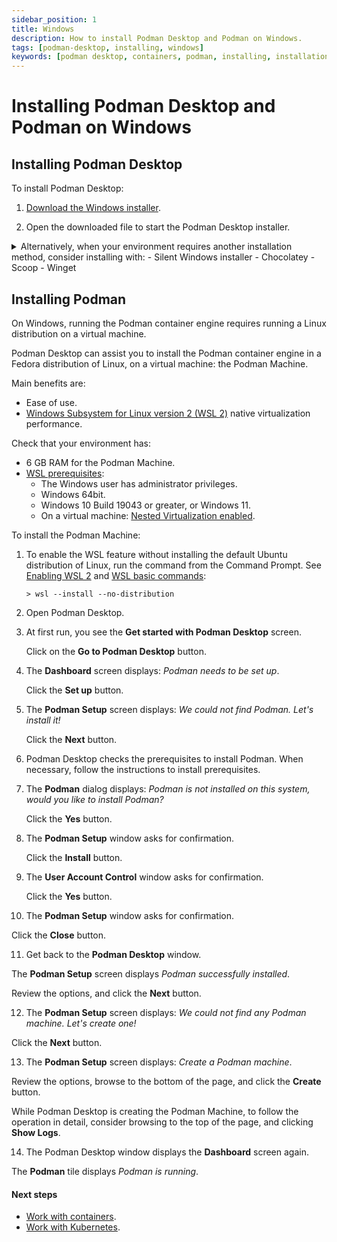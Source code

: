 ```yaml
---
sidebar_position: 1
title: Windows
description: How to install Podman Desktop and Podman on Windows.
tags: [podman-desktop, installing, windows]
keywords: [podman desktop, containers, podman, installing, installation, windows]
---
```


# Installing Podman Desktop and Podman on Windows

## Installing Podman Desktop

To install Podman Desktop:

1. [Download the Windows installer](/downloads/windows).

1. Open the downloaded file to start the Podman Desktop installer.

<details>
<summary>
Alternatively, when your environment requires another installation method, consider installing with:
- Silent Windows installer
- Chocolatey
- Scoop
- Winget
</summary>

#### Silent Windows installer

To install the Podman Desktop Windows installer without user interaction:

1. [Download the Windows installer](/downloads/windows).

1. Run the Windows installer with the silent flag `/S` from the Command Prompt:

   ```shell-session
   > podman-desktop-1.6.4-setup-x64.exe /S
   ```

#### Chocolatey

To install the [Podman Desktop Chocolatey package](https://community.chocolatey.org/packages/podman-desktop):

1. Install the [Chocolatey package manager](https://chocolatey.org/install).

1. Run the command from the Command Prompt:

   ```shell-session
   > choco install podman-desktop
   ```

#### Scoop package manager for Windows

To install the [Podman Desktop Scoop package](https://scoop.sh/#/apps?q=podman-desktop&s=0&d=1&o=true):

1. [Install the Scoop package manager](https://github.com/ScoopInstaller/Install#readme).

1. Run the commands from the Command Prompt:

   ```shell-session
   > scoop bucket add extras
   > scoop install podman-desktop
   ```

#### Winget

To install the [Podman Desktop Winget package](https://winget.run/pkg/RedHat/Podman-Desktop):

1. [Install the Winget Package manager for Windows](https://aka.ms/getwinget).

1. Run the command from the Command Prompt:

   ```shell-session
   > winget install -e --id RedHat.Podman-Desktop
   ```

</details>

## Installing Podman

On Windows, running the Podman container engine requires running a Linux distribution on a virtual machine.

Podman Desktop can assist you to install the Podman container engine in a Fedora distribution of Linux, on a virtual machine: the Podman Machine.

Main benefits are:

- Ease of use.
- [Windows Subsystem for Linux version 2 (WSL 2)](https://learn.microsoft.com/en-us/windows/wsl/about#what-is-wsl-2) native virtualization performance.

Check that your environment has:

- 6 GB RAM for the Podman Machine.
- [WSL prerequisites](https://learn.microsoft.com/en-us/windows/wsl/troubleshooting#error-0x80370102-the-virtual-machine-could-not-be-started-because-a-required-feature-is-not-installed):
  - The Windows user has administrator privileges.
  - Windows 64bit.
  - Windows 10 Build 19043 or greater, or Windows 11.
  - On a virtual machine: [Nested Virtualization enabled](https://learn.microsoft.com/en-us/virtualization/hyper-v-on-windows/user-guide/nested-virtualization#configure-nested-virtualization).

To install the Podman Machine:

1. To enable the WSL feature without installing the default Ubuntu distribution of Linux, run the command from the Command Prompt.
   See [Enabling WSL 2](https://docs.microsoft.com/en-us/windows/wsl/install) and [WSL basic commands](https://learn.microsoft.com/en-us/windows/wsl/basic-commands):

   ```shell-session
   > wsl --install --no-distribution
   ```

2. Open Podman Desktop.

3. At first run, you see the **Get started with Podman Desktop** screen.

   Click on the **Go to Podman Desktop** button.

4. The **Dashboard** screen displays: _<Icon icon="fa-solid fa-info" size="lg" /> Podman needs to be set up_.

   Click the **Set up** button.

5. The **Podman Setup** screen displays: _We could not find Podman. Let's install it!_

   Click the **Next** button.

6. Podman Desktop checks the prerequisites to install Podman.
   When necessary, follow the instructions to install prerequisites.

7. The **Podman** dialog displays: _Podman is not installed on this system, would you like to install Podman?_

   Click the **Yes** button.

8. The **Podman Setup** window asks for confirmation.

   Click the **Install** button.

9. The **User Account Control** window asks for confirmation.

   Click the **Yes** button.

10. The **Podman Setup** window asks for confirmation.

Click the **Close** button.

11. Get back to the **Podman Desktop** window.

The **Podman Setup** screen displays _Podman successfully installed_.

Review the options, and click the **Next** button.

12. The **Podman Setup** screen displays: _We could not find any Podman machine. Let's create one!_

Click the **Next** button.

13. The **Podman Setup** screen displays: _Create a Podman machine_.

Review the options, browse to the bottom of the page, and click the **Create** button.

While Podman Desktop is creating the Podman Machine, to follow the operation in detail, consider browsing to the top of the page, and clicking **Show Logs**.

14. The Podman Desktop window displays the **Dashboard** screen again.

The **Podman** tile displays _Podman is running_.

#### Next steps

- [Work with containers](/docs/containers).
- [Work with Kubernetes](/docs/kubernetes).
